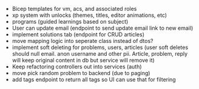 - Bicep templates for vm, acs, and associated roles
- xp system with unlocks (themes, titles, editor animations, etc)
- programs (guided learnings based on subject)
- User can update email (endpoint to send update email link to new email)
- implement solutions tab (endpoint for CRUD articles)
- move mapping logic into seperate class instead of dtos?
- implement soft deleting for problems, users, articles (user soft deletes should null email. anon username and other pii. Article, problem, reply will keep original content in db but service will remove it)
- Keep refactoring controllers out into services (auth)
- move pick random problem to backend (due to paging)
- add tags endpoint to return all tags so UI can use that for filtering
